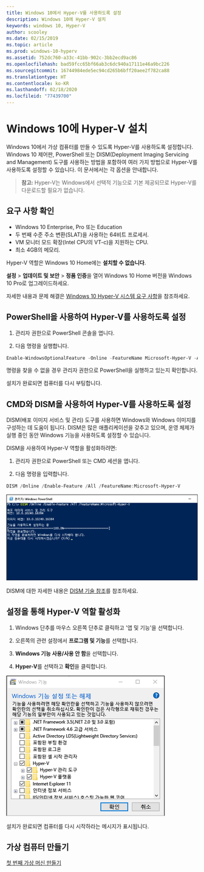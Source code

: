 ```yaml
---
title: Windows 10에서 Hyper-V를 사용하도록 설정
description: Windows 10에 Hyper-V 설치
keywords: windows 10, Hyper-V
author: scooley
ms.date: 02/15/2019
ms.topic: article
ms.prod: windows-10-hyperv
ms.assetid: 752dc760-a33c-41bb-902c-3bb2ecd9ac86
ms.openlocfilehash: bad59fcc65bf66ab3c6dc940a17111e46a9bc226
ms.sourcegitcommit: 16744984ede5ec94cd265b6bff20aee2f782ca88
ms.translationtype: HT
ms.contentlocale: ko-KR
ms.lasthandoff: 02/18/2020
ms.locfileid: "77439700"
---
```

# <a name="install-hyper-v-on-windows-10"></a>Windows 10에 Hyper-V 설치

Windows 10에서 가상 컴퓨터를 만들 수 있도록 Hyper-V를 사용하도록 설정합니다.  
Windows 10 제어판, PowerShell 또는 DISM(Deployment Imaging Servicing and Management) 도구를 사용하는 방법을 포함하여 여러 가지 방법으로 Hyper-V를 사용하도록 설정할 수 있습니다. 이 문서에서는 각 옵션을 안내합니다.

> **참고:**  Hyper-V는 Windows에서 선택적 기능으로 기본 제공되므로 Hyper-V를 다운로드할 필요가 없습니다.

## <a name="check-requirements"></a>요구 사항 확인

* Windows 10 Enterprise, Pro 또는 Education
* 두 번째 수준 주소 변환(SLAT)을 사용하는 64비트 프로세서.
* VM 모니터 모드 확장(Intel CPU의 VT-c)을 지원하는 CPU.
* 최소 4GB의 메모리.

Hyper-V 역할은 Windows 10 Home에는 **설치할 수 없습니다**.

**설정** > **업데이트 및 보안** > **정품 인증**을 열어 Windows 10 Home 버전을 Windows 10 Pro로 업그레이드하세요.

자세한 내용과 문제 해결은 [Windows 10 Hyper-V 시스템 요구 사항](../reference/hyper-v-requirements.md)을 참조하세요.

## <a name="enable-hyper-v-using-powershell"></a>PowerShell을 사용하여 Hyper-V를 사용하도록 설정

1. 관리자 권한으로 PowerShell 콘솔을 엽니다.

2. 다음 명령을 실행합니다.

  ```powershell
  Enable-WindowsOptionalFeature -Online -FeatureName Microsoft-Hyper-V -All
  ```

  명령을 찾을 수 없을 경우 관리자 권한으로 PowerShell을 실행하고 있는지 확인합니다.

설치가 완료되면 컴퓨터를 다시 부팅합니다.

## <a name="enable-hyper-v-with-cmd-and-dism"></a>CMD와 DISM을 사용하여 Hyper-V를 사용하도록 설정

DISM(배포 이미지 서비스 및 관리) 도구를 사용하면 Windows와 Windows 이미지를 구성하는 데 도움이 됩니다.  DISM은 많은 애플리케이션을 갖추고 있으며, 운영 체제가 실행 중인 동안 Windows 기능을 사용하도록 설정할 수 있습니다.

DISM을 사용하여 Hyper-V 역할을 활성화하려면:

1. 관리자 권한으로 PowerShell 또는 CMD 세션을 엽니다.

1. 다음 명령을 입력합니다.

  ```powershell
  DISM /Online /Enable-Feature /All /FeatureName:Microsoft-Hyper-V
  ```

  ![콘솔 창에 사용하도록 설정된 Hyper-V가 표시됩니다.](media/dism_upd.png)

DISM에 대한 자세한 내용은 [DISM 기술 참조](<https://docs.microsoft.com/previous-versions/windows/it-pro/windows-8.1-and-8/hh824821(v=win.10)>)를 참조하세요.

## <a name="enable-the-hyper-v-role-through-settings"></a>설정을 통해 Hyper-V 역할 활성화

1. Windows 단추를 마우스 오른쪽 단추로 클릭하고 '앱 및 기능'을 선택합니다.

2. 오른쪽의 관련 설정에서 **프로그램 및 기능**를 선택합니다. 

3. **Windows 기능 사용/사용 안 함**을 선택합니다.

4. **Hyper-V**를 선택하고 **확인**을 클릭합니다.

![Windows 프로그램 및 기능 대화 상자](media/enable_role_upd.png)

설치가 완료되면 컴퓨터를 다시 시작하라는 메시지가 표시됩니다.

## <a name="make-virtual-machines"></a>가상 컴퓨터 만들기

[첫 번째 가상 머신 만들기](quick-create-virtual-machine.md)
